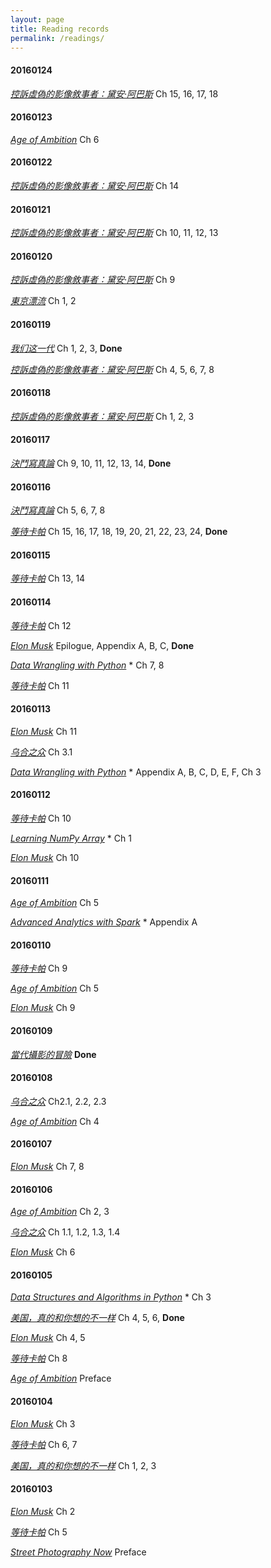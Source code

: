 ```yaml
---
layout: page
title: Reading records
permalink: /readings/
---
```


#### 20160124

[_控訴虛偽的影像敘事者：黛安‧阿巴斯_](http://book.douban.com/subject/3311478/)
	Ch 15, 16, 17, 18

#### 20160123

[_Age of Ambition_](http://book.douban.com/subject/25740186/)
  Ch 6

#### 20160122

[_控訴虛偽的影像敘事者：黛安‧阿巴斯_](http://book.douban.com/subject/3311478/)
	Ch 14

#### 20160121

[_控訴虛偽的影像敘事者：黛安‧阿巴斯_](http://book.douban.com/subject/3311478/)
	Ch 10, 11, 12, 13

#### 20160120

[_控訴虛偽的影像敘事者：黛安‧阿巴斯_](http://book.douban.com/subject/3311478/)
	Ch 9

[_東京漂流_](http://book.douban.com/subject/26417250/)
	Ch 1, 2

#### 20160119

[_我们这一代_](http://book.douban.com/subject/26288173/)
	Ch 1, 2, 3, __Done__

[_控訴虛偽的影像敘事者：黛安‧阿巴斯_](http://book.douban.com/subject/3311478/)
	Ch 4, 5, 6, 7, 8

#### 20160118

[_控訴虛偽的影像敘事者：黛安‧阿巴斯_](http://book.douban.com/subject/3311478/)
	Ch 1, 2, 3

#### 20160117

[_決鬥寫真論_](http://book.douban.com/subject/24866081/)
	Ch 9, 10, 11, 12, 13, 14, __Done__

#### 20160116

[_決鬥寫真論_](http://book.douban.com/subject/24866081/)
	Ch 5, 6, 7, 8

[_等待卡帕_](http://book.douban.com/subject/6894177/)
	Ch 15, 16, 17, 18, 19, 20, 21, 22, 23, 24, __Done__

#### 20160115

[_等待卡帕_](http://book.douban.com/subject/6894177/)
	Ch 13, 14

#### 20160114

[_等待卡帕_](http://book.douban.com/subject/6894177/)
	Ch 12

[_Elon Musk_](http://book.douban.com/subject/26372738/)
	Epilogue, Appendix A, B, C, __Done__

[_Data Wrangling with Python_](shop.oreilly.com/product/0636920032861.do) *
	Ch 7, 8

[_等待卡帕_](http://book.douban.com/subject/6894177/)
	Ch 11

#### 20160113

[_Elon Musk_](http://book.douban.com/subject/26372738/)
  Ch 11

[_乌合之众_](http://book.douban.com/subject/4258830/)
	Ch 3.1

[_Data Wrangling with Python_](shop.oreilly.com/product/0636920032861.do) *
	Appendix A, B, C, D, E, F, Ch 3

#### 20160112

[_等待卡帕_](http://book.douban.com/subject/6894177/)
	Ch 10

[_Learning NumPy Array_](https://www.packtpub.com/application-development/learning-numpy-array) *
	Ch 1

[_Elon Musk_](http://book.douban.com/subject/26372738/)
  Ch 10

#### 20160111

[_Age of Ambition_](http://book.douban.com/subject/25740186/)
  Ch 5

[_Advanced Analytics with Spark_](http://shop.oreilly.com/product/0636920035091.do) *
  Appendix A

#### 20160110

[_等待卡帕_](http://book.douban.com/subject/6894177/)
  Ch 9

[_Age of Ambition_](http://book.douban.com/subject/25740186/)
  Ch 5

[_Elon Musk_](http://book.douban.com/subject/26372738/)
  Ch 9

#### 20160109

[_當代攝影的冒險_](http://book.douban.com/subject/26374192/)
  __Done__

#### 20160108

[_乌合之众_](http://book.douban.com/subject/4258830/)
  Ch2.1, 2.2, 2.3

[_Age of Ambition_](http://book.douban.com/subject/25740186/)
  Ch 4

#### 20160107

[_Elon Musk_](http://book.douban.com/subject/26372738/)
  Ch 7, 8

#### 20160106

[_Age of Ambition_](http://book.douban.com/subject/25740186/)
  Ch 2, 3

[_乌合之众_](http://book.douban.com/subject/4258830/)
  Ch 1.1, 1.2, 1.3, 1.4

[_Elon Musk_](http://book.douban.com/subject/26372738/)
  Ch 6

#### 20160105

[_Data Structures and Algorithms in Python_](http://as.wiley.com/WileyCDA/WileyTitle/productCd-EHEP002510.html) *
  Ch 3

[_美国，真的和你想的不一样_](http://book.douban.com/subject/23694625/)
  Ch 4, 5, 6, __Done__

[_Elon Musk_](http://book.douban.com/subject/26372738/)
	Ch 4, 5

[_等待卡帕_](http://book.douban.com/subject/6894177/)
	Ch 8

[_Age of Ambition_](http://book.douban.com/subject/25740186/)
	Preface

#### 20160104

[_Elon Musk_](http://book.douban.com/subject/26372738/)
 	Ch 3

[_等待卡帕_](http://book.douban.com/subject/6894177/)
	Ch 6, 7

[_美国，真的和你想的不一样_](http://book.douban.com/subject/23694625/)
	Ch 1, 2, 3

#### 20160103

[_Elon Musk_](http://book.douban.com/subject/26372738/)
	Ch 2

[_等待卡帕_](http://book.douban.com/subject/6894177/)
 	Ch 5

[_Street Photography Now_](http://book.douban.com/subject/5279388/)
	Preface

